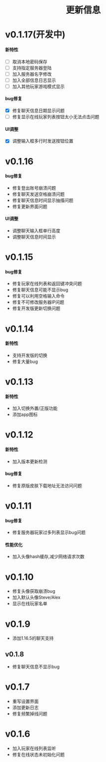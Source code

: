 <h1 style="text-align:center"> 更新信息 </h1>

# v0.1.17(开发中)

#### 新特性

- [ ] 取消本地密码保存
- [ ] 支持指定服务器登陆
- [ ] 加入服务器名字修改
- [ ] 加入全部信息日志显示
- [ ] 加入其他玩家游戏模式显示

#### bug修复

- [x] 修复聊天信息日期显示问题
- [ ] 修复显示在线玩家列表按钮太小无法点击问题

#### UI调整

- [x] 调整输入框多行时发送按钮位置

# v0.1.16

#### bug修复

* 修复登出账号崩溃问题
* 修复聊天发送空格崩溃问题
* 修复聊天信息时间显示抽搐问题
* 修复更新界面问题

#### UI调整

* 调整聊天输入框单行高度
* 调整聊天信息时间显示

# v0.1.15

#### bug修复

* 修复玩家在线列表和返回键冲突问题
* 修复聊天信息可能不显示bug
* 修复可以利用空格输入命令
* 修复不可修改服务器IP问题
* 修复开发版更新切换问题
# v0.1.14
#### 新特性
* 支持开发版的切换
* 修复大量bug
# v0.1.13
#### 新特性
* 加入切换外置/正版功能
* 添加app图标
# v0.1.12
#### 新特性
* 加入版本更新检测
#### bug修复
* 修复原版皮肤下载地址无法访问问题
# v0.1.11
#### bug修复
* 修复服务器玩家过多列表显示bug问题
#### 性能优化
* 加入头像hash缓存,减少网络请求次数

# v0.1.10
* 修复头像获取崩溃bug
* 加入默认头像Steve/Alex
* 显示在线玩家名单

# v0.1.9
* 添加1.16.5的聊天支持

## v0.1.8
* 修复聊天信息不显示bug

# v0.1.7
* 重写设置界面
* 添加更新日志
* 修复频繁掉线问题

# v0.1.6
* 加入玩家在线列表监听
* 修复在线状态未初始化问题


